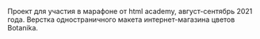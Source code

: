 Проект для участия в марафоне от html academy, август-сентябрь 2021 года.
Верстка одностраничного макета интернет-магазина цветов Botanika.